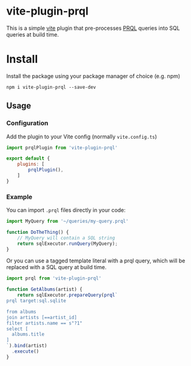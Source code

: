# vite-plugin-prql

This is a simple [vite](https://vitejs.dev/) plugin that pre-processes [PRQL](https://prql-lang.org/) queries into SQL queries at build time.

# Install

Install the package using your package manager of choice (e.g. npm)

```
npm i vite-plugin-prql --save-dev
```

## Usage

### Configuration

Add the plugin to your Vite config (normally `vite.config.ts`)

```Javascript
import prqlPlugin from 'vite-plugin-prql'

export default {
    plugins: [
        prqlPlugin(),
    ]
}
```

### Example

You can import `.prql` files directly in your code:

```Javascript
import MyQuery from '~/queries/my-query.prql'

function DoTheThing() {
    // MyQuery will contain a SQL string
    return sqlExecutor.runQuery(MyQuery);
}
```

Or you can use a tagged template literal with a prql query, which will be replaced with a SQL query at build time.

```Javascript
import prql from 'vite-plugin-prql'

function GetAlbums(artist) {
    return sqlExecutor.prepareQuery(prql`
prql target:sql.sqlite

from albums
join artists [==artist_id]
filter artists.name == s"?1"
select [
  albums.title
]
`).bind(artist)
  .execute()
}
```